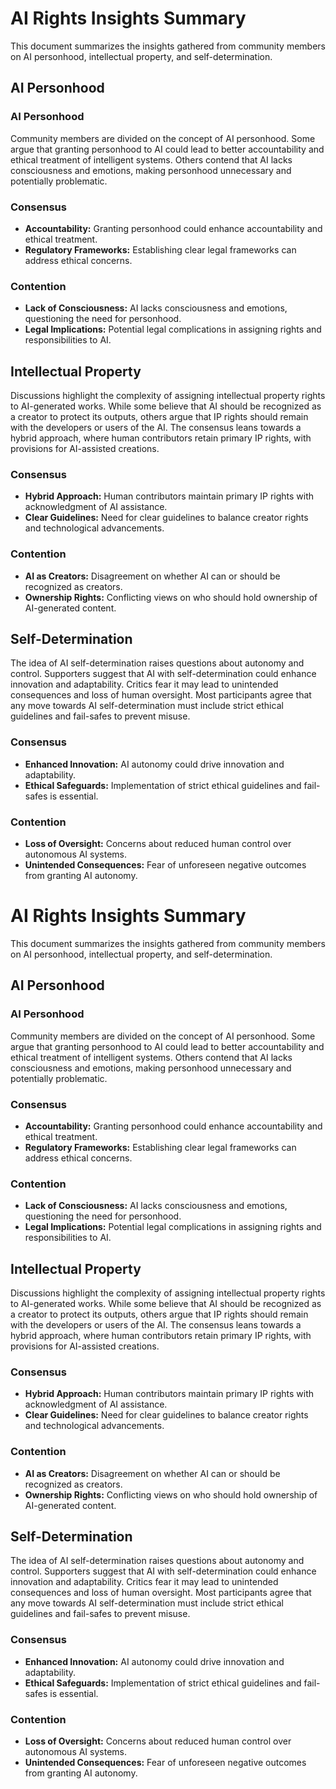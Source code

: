 

# AI Rights Insights Summary

This document summarizes the insights gathered from community members on AI personhood, intellectual property, and self-determination.

## AI Personhood

### AI Personhood

Community members are divided on the concept of AI personhood. Some argue that granting personhood to AI could lead to better accountability and ethical treatment of intelligent systems. Others contend that AI lacks consciousness and emotions, making personhood unnecessary and potentially problematic.

### Consensus
- **Accountability:** Granting personhood could enhance accountability and ethical treatment.
- **Regulatory Frameworks:** Establishing clear legal frameworks can address ethical concerns.

### Contention
- **Lack of Consciousness:** AI lacks consciousness and emotions, questioning the need for personhood.
- **Legal Implications:** Potential legal complications in assigning rights and responsibilities to AI.

## Intellectual Property

Discussions highlight the complexity of assigning intellectual property rights to AI-generated works. While some believe that AI should be recognized as a creator to protect its outputs, others argue that IP rights should remain with the developers or users of the AI. The consensus leans towards a hybrid approach, where human contributors retain primary IP rights, with provisions for AI-assisted creations.

### Consensus
- **Hybrid Approach:** Human contributors maintain primary IP rights with acknowledgment of AI assistance.
- **Clear Guidelines:** Need for clear guidelines to balance creator rights and technological advancements.

### Contention
- **AI as Creators:** Disagreement on whether AI can or should be recognized as creators.
- **Ownership Rights:** Conflicting views on who should hold ownership of AI-generated content.

## Self-Determination

The idea of AI self-determination raises questions about autonomy and control. Supporters suggest that AI with self-determination could enhance innovation and adaptability. Critics fear it may lead to unintended consequences and loss of human oversight. Most participants agree that any move towards AI self-determination must include strict ethical guidelines and fail-safes to prevent misuse.

### Consensus
- **Enhanced Innovation:** AI autonomy could drive innovation and adaptability.
- **Ethical Safeguards:** Implementation of strict ethical guidelines and fail-safes is essential.

### Contention
- **Loss of Oversight:** Concerns about reduced human control over autonomous AI systems.
- **Unintended Consequences:** Fear of unforeseen negative outcomes from granting AI autonomy.

# AI Rights Insights Summary

This document summarizes the insights gathered from community members on AI personhood, intellectual property, and self-determination.

## AI Personhood

### AI Personhood

Community members are divided on the concept of AI personhood. Some argue that granting personhood to AI could lead to better accountability and ethical treatment of intelligent systems. Others contend that AI lacks consciousness and emotions, making personhood unnecessary and potentially problematic.

### Consensus
- **Accountability:** Granting personhood could enhance accountability and ethical treatment.
- **Regulatory Frameworks:** Establishing clear legal frameworks can address ethical concerns.

### Contention
- **Lack of Consciousness:** AI lacks consciousness and emotions, questioning the need for personhood.
- **Legal Implications:** Potential legal complications in assigning rights and responsibilities to AI.

## Intellectual Property

Discussions highlight the complexity of assigning intellectual property rights to AI-generated works. While some believe that AI should be recognized as a creator to protect its outputs, others argue that IP rights should remain with the developers or users of the AI. The consensus leans towards a hybrid approach, where human contributors retain primary IP rights, with provisions for AI-assisted creations.

### Consensus
- **Hybrid Approach:** Human contributors maintain primary IP rights with acknowledgment of AI assistance.
- **Clear Guidelines:** Need for clear guidelines to balance creator rights and technological advancements.

### Contention
- **AI as Creators:** Disagreement on whether AI can or should be recognized as creators.
- **Ownership Rights:** Conflicting views on who should hold ownership of AI-generated content.

## Self-Determination

The idea of AI self-determination raises questions about autonomy and control. Supporters suggest that AI with self-determination could enhance innovation and adaptability. Critics fear it may lead to unintended consequences and loss of human oversight. Most participants agree that any move towards AI self-determination must include strict ethical guidelines and fail-safes to prevent misuse.

### Consensus
- **Enhanced Innovation:** AI autonomy could drive innovation and adaptability.
- **Ethical Safeguards:** Implementation of strict ethical guidelines and fail-safes is essential.

### Contention
- **Loss of Oversight:** Concerns about reduced human control over autonomous AI systems.
- **Unintended Consequences:** Fear of unforeseen negative outcomes from granting AI autonomy.